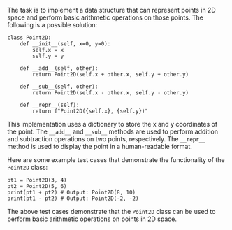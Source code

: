 The task is to implement a data structure that can represent points in 2D space and perform basic arithmetic operations on those points. The following is a possible solution:
```
class Point2D:
    def __init__(self, x=0, y=0):
        self.x = x
        self.y = y
    
    def __add__(self, other):
        return Point2D(self.x + other.x, self.y + other.y)
    
    def __sub__(self, other):
        return Point2D(self.x - other.x, self.y - other.y)
    
    def __repr__(self):
        return f"Point2D({self.x}, {self.y})"
```
This implementation uses a dictionary to store the x and y coordinates of the point. The `__add__` and `__sub__` methods are used to perform addition and subtraction operations on two points, respectively. The `__repr__` method is used to display the point in a human-readable format.

Here are some example test cases that demonstrate the functionality of the `Point2D` class:
```
pt1 = Point2D(3, 4)
pt2 = Point2D(5, 6)
print(pt1 + pt2) # Output: Point2D(8, 10)
print(pt1 - pt2) # Output: Point2D(-2, -2)
```
The above test cases demonstrate that the `Point2D` class can be used to perform basic arithmetic operations on points in 2D space.